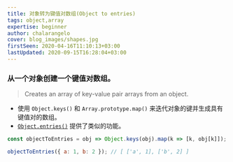 ```yaml
---
title: 对象转为键值对数组(Object to entries)
tags: object,array
expertise: beginner
author: chalarangelo
cover: blog_images/shapes.jpg
firstSeen: 2020-04-16T11:10:13+03:00
lastUpdated: 2020-09-15T16:28:04+03:00
---
```


### 从一个对象创建一个键值对数组。
> Creates an array of key-value pair arrays from an object.

- 使用 `Object.keys()` 和 `Array.prototype.map()` 来迭代对象的键并生成具有键值对的数组。
- [`Object.entries()`](https://developer.mozilla.org/en-US/docs/Web/JavaScript/Reference/Global_Objects/Object/entries) 提供了类似的功能。

```js
const objectToEntries = obj => Object.keys(obj).map(k => [k, obj[k]]);
```

```js
objectToEntries({ a: 1, b: 2 }); // [ ['a', 1], ['b', 2] ]
```
